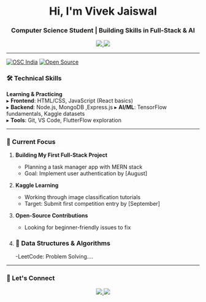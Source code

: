 <h1 align="center">Hi, I'm Vivek Jaiswal</h1>
<h3 align="center">Computer Science Student | Building Skills in Full-Stack & AI</h3>

<p align="center">
  <a href="https://linkedin.com/in/vivek-jaiswal-1277a0207">
    <img src="https://img.shields.io/badge/LinkedIn-0077B5?style=flat&logo=linkedin&logoColor=white">
  </a>
  <a href="https://leetcode.com/u/bM284mqNSW/">
    <img src="https://img.shields.io/badge/LeetCode-FFA116?style=flat&logo=leetcode&logoColor=black">
  </a>
</p>

---
[![OSC India](https://img.shields.io/badge/OSC_India-Contributor-2F8D46?style=flat&logo=open-source-initiative&logoColor=white)](https://www.osconnect.org/)
[![Open Source](https://img.shields.io/badge/Open_Source-Contributor-brightgreen?style=flat)](https://github.com/vivekjaiswal)
### 🛠 Technical Skills
**Learning & Practicing**  
▸ **Frontend**: HTML/CSS, JavaScript (React basics)  
▸ **Backend**: Node.js, MongoDB ,Express.js
▸ **AI/ML**: TensorFlow fundamentals, Kaggle datasets  
▸ **Tools**: Git, VS Code, FlutterFlow exploration  

---

### 📌 Current Focus
1. **Building My First Full-Stack Project**  
   - Planning a task manager app with MERN stack  
   - Goal: Implement user authentication by [August]  

2. **Kaggle Learning**  
   - Working through image classification tutorials  
   - Target: Submit first competition entry by [September]  

3. **Open-Source Contributions**  
   - Looking for beginner-friendly issues to fix  

4. ### 🧠 Data Structures & Algorithms 
   -LeetCode: Problem Solving....
---


### 🤝 Let's Connect
<p align="center">
  <a href="mailto:vivek.gdsc6@gmail.com">
    <img src="https://img.shields.io/badge/Email_Me-D14836?style=flat&logo=gmail&logoColor=white">
  </a>
  <a href="https://x.com/vivekjais94555">
    <img src="https://img.shields.io/badge/Twitter-1DA1F2?style=flat&logo=twitter&logoColor=white">
  </a>
</p> 
<!--
**codealpha6393/codealpha6393** is a ✨ _special_ ✨ repository because its `README.md` (this file) appears on your GitHub profile.

Here are some ideas to get you started:

- 🔭 I’m currently working on ...
- 🌱 I’m currently learning ...
- 👯 I’m looking to collaborate on ...
- 🤔 I’m looking for help with ...
- 💬 Ask me about ...
- 📫 How to reach me: ...
- 😄 Pronouns: ...
- ⚡ Fun fact: ...
-->
